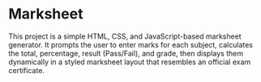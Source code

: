 # Marksheet
This project is a simple HTML, CSS, and JavaScript-based marksheet generator. It prompts the user to enter marks for each subject, calculates the total, percentage, result (Pass/Fail), and grade, then displays them dynamically in a styled marksheet layout that resembles an official exam certificate.
